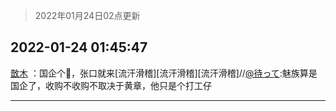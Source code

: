 > 2022年01月24日02点更新
<link rel="stylesheet" href="https://cdn.jsdelivr.net/gh/taotie6/sampleJSON@main/css/photo_show.css">
<meta name="referrer" content="no-referrer" />


 ## 2022-01-24 01:45:47 

 [㪚木](https://www.coolapk.com/feed/33048696?shareKey=MjcyYjdkMjQyN2EyNjFlZDk3Njc~) ：国企个🐔，张口就来[流汗滑稽][流汗滑稽][流汗滑稽]//<a class="feed-link-uname" href="/u/待って">@待って</a>:魅族算是国企了，收购不收购不取决于黄章，他只是个打工仔 

<div class="album">
</div>

 ------- 

